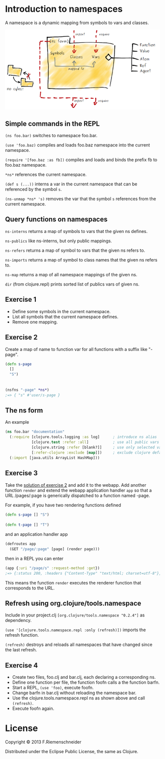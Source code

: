 # Introduction to namespaces

A namespace is a dynamic mapping from symbols to vars and classes.

![Namespace](ns.png)


## Simple commands in the REPL

`(ns foo.bar)` switches to namespace foo.bar.

`(use 'foo.baz)` compiles and loads foo.baz namespace into the current namespace.

`(require '[foo.baz :as fb])` compiles and loads and binds the prefix fb to foo.baz namespace.

`*ns*` references the current namespace.

`(def s (...))` interns a var in the current namespace that can be referenced by the symbol `s`.

`(ns-unmap *ns* 's)` removes the var that the symbol `s` references from the current namespace.


## Query functions on namespaces

`ns-interns` returns a map of symbols to vars that the given ns defines.

`ns-publics` like ns-interns, but only public mappings.

`ns-refers` returns a map of symbol to vars that the given ns refers to. 

`ns-imports` returns a map of symbol to class names that the given ns refers to.

`ns-map` returns a map of all namespace mappings of the given ns.

`dir` (from clojure.repl) prints sorted list of publics vars of given ns.


## Exercise 1

 * Define some symbols in the current namespace.
 * List all symbols that the current namespace defines.
 * Remove one mapping.


## Exercise 2

Create a map of name to function var for all functions with a suffix like "-page".
 
```clojure
(defn s-page
  []
  "S")


(nsfns "-page" *ns*)
;=> { "s" #'user/s-page }
```


## The ns form

An example

```clojure
(ns foo.bar "documentation"
  (:require [clojure.tools.logging :as log]      ; introduce ns alias
            [clojure.test :refer :all]           ; use all public vars
			[clojure.string :refer [blank?]]     ; use only selected vars
			[:refer-clojure :exclude [map]])     ; exclude clojure default vars
  (:import [java.utils ArrayList HashMap]))
```


## Exercise 3

Take the [solution of exercise 2](/namespaces-solution/src/nsfns.clj) and add it to the webapp.
Add another function `render` and extend the webapp application handler `app` so 
that a URL /pages/:page is generically dispatched to a function named <page>-page.

For example, if you have two rendering functions defined
```clojure
(defn s-page [] "S") 

(defn t-page [] "T")
```

and an application handler app

```clojure
(defroutes app
  (GET "/page/:page" [page] (render page)))
```

then in a REPL you can enter
```clojure
(app {:uri "/page/s" :request-method :get})
;=> {:status 200, :headers {"Content-Type" "text/html; charset=utf-8"}, :body "S"}
```

This means the function `render` executes the renderer function that corresponds to
the URL.


## Refresh using org.clojure/tools.namespace

Include in your project.clj `[org.clojure/tools.namespace "0.2.4"]` as dependency.

`(use '[clojure.tools.namespace.repl :only (refresh)])` imports the refresh function.

`(refresh)` destroys and reloads all namespaces that have changed since the last refresh.


## Exercise 4

 * Create two files, foo.clj and bar.clj, each declaring a corresponding ns.
 * Define one function per file, the function foofn calls a the function barfn.
 * Start a REPL, `(use 'foo)`, execute foofn.
 * Change barfn in bar.clj without reloading the namespace bar.
 * Use the clojure.tools.namespace.repl ns as shown above and call `(refresh)`.
 * Execute foofn again.


# License

Copyright © 2013 F.Riemenschneider

Distributed under the Eclipse Public License, the same as Clojure.

